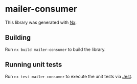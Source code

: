 # mailer-consumer

This library was generated with [Nx](https://nx.dev).

## Building

Run `nx build mailer-consumer` to build the library.

## Running unit tests

Run `nx test mailer-consumer` to execute the unit tests via [Jest](https://jestjs.io).
